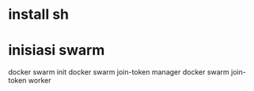 # install sh

# inisiasi swarm
docker swarm init
docker swarm join-token manager
docker swarm join-token worker